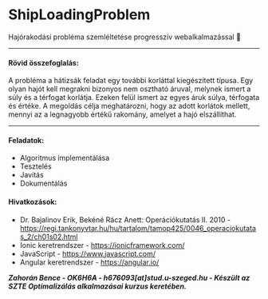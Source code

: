 # ShipLoadingProblem
Hajórakodási probléma szemléltetése progresszív webalkalmazással 🚢

___

#### Rövid összefoglalás:

A probléma a hátizsák feladat egy további korláttal kiegészített típusa. Egy olyan hajót kell megrakni bizonyos nem osztható áruval, melynek ismert a súly és a térfogat korlátja. Ezeken felül ismert az egyes áruk súlya, térfogata és értéke. A megoldás célja meghatározni, hogy az adott korlátok mellett, mennyi az a legnagyobb értékű rakomány, amelyet a hajó elszállíthat.

___

#### Feladatok:
* Algoritmus implementálása
* Tesztelés
* Javítás
* Dokumentálás

#### Hivatkozások:
* Dr. Bajalinov Erik, Bekéné Rácz Anett: Operációkutatás II. 2010 - https://regi.tankonyvtar.hu/hu/tartalom/tamop425/0046_operaciokutatas_2/ch01s02.html
* Ionic keretrendszer - https://ionicframework.com/
* JavaScript - https://www.javascript.com/
* Angular keretrendszer - https://angular.io/

***Zahorán Bence - OK6H6A - h676093[at]stud.u-szeged.hu - Készült az SZTE Optimalizálás alkalmazásai kurzus keretében.***
